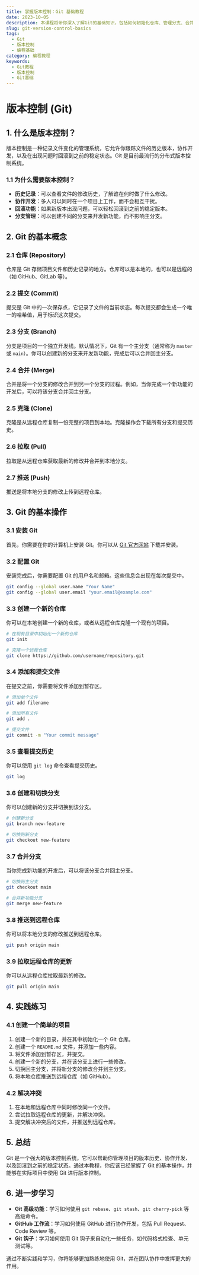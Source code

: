 ```yaml
---
title: 掌握版本控制：Git 基础教程
date: 2023-10-05
description: 本课程将带你深入了解Git的基础知识，包括如何初始化仓库、管理分支、合并代码以及处理冲突。通过实际操作，你将掌握版本控制的核心概念和技巧。
slug: git-version-control-basics
tags:
  - Git
  - 版本控制
  - 编程基础
category: 编程教程
keywords:
  - Git教程
  - 版本控制
  - Git基础
---
```


# 版本控制 (Git)

## 1. 什么是版本控制？

版本控制是一种记录文件变化的管理系统，它允许你跟踪文件的历史版本，协作开发，以及在出现问题时回滚到之前的稳定状态。Git 是目前最流行的分布式版本控制系统。

### 1.1 为什么需要版本控制？

- **历史记录**：可以查看文件的修改历史，了解谁在何时做了什么修改。
- **协作开发**：多人可以同时在一个项目上工作，而不会相互干扰。
- **回滚功能**：如果新版本出现问题，可以轻松回滚到之前的稳定版本。
- **分支管理**：可以创建不同的分支来开发新功能，而不影响主分支。

## 2. Git 的基本概念

### 2.1 仓库 (Repository)

仓库是 Git 存储项目文件和历史记录的地方。仓库可以是本地的，也可以是远程的（如 GitHub、GitLab 等）。

### 2.2 提交 (Commit)

提交是 Git 中的一次保存点，它记录了文件的当前状态。每次提交都会生成一个唯一的哈希值，用于标识这次提交。

### 2.3 分支 (Branch)

分支是项目的一个独立开发线。默认情况下，Git 有一个主分支（通常称为 `master` 或 `main`）。你可以创建新的分支来开发新功能，完成后可以合并回主分支。

### 2.4 合并 (Merge)

合并是将一个分支的修改合并到另一个分支的过程。例如，当你完成一个新功能的开发后，可以将该分支合并回主分支。

### 2.5 克隆 (Clone)

克隆是从远程仓库复制一份完整的项目到本地。克隆操作会下载所有分支和提交历史。

### 2.6 拉取 (Pull)

拉取是从远程仓库获取最新的修改并合并到本地分支。

### 2.7 推送 (Push)

推送是将本地分支的修改上传到远程仓库。

## 3. Git 的基本操作

### 3.1 安装 Git

首先，你需要在你的计算机上安装 Git。你可以从 [Git 官方网站](https://git-scm.com/) 下载并安装。

### 3.2 配置 Git

安装完成后，你需要配置 Git 的用户名和邮箱。这些信息会出现在每次提交中。

```bash
git config --global user.name "Your Name"
git config --global user.email "your.email@example.com"
```

### 3.3 创建一个新的仓库

你可以在本地创建一个新的仓库，或者从远程仓库克隆一个现有的项目。

```bash
# 在现有目录中初始化一个新的仓库
git init

# 克隆一个远程仓库
git clone https://github.com/username/repository.git
```

### 3.4 添加和提交文件

在提交之前，你需要将文件添加到暂存区。

```bash
# 添加单个文件
git add filename

# 添加所有文件
git add .

# 提交文件
git commit -m "Your commit message"
```

### 3.5 查看提交历史

你可以使用 `git log` 命令查看提交历史。

```bash
git log
```

### 3.6 创建和切换分支

你可以创建新的分支并切换到该分支。

```bash
# 创建新分支
git branch new-feature

# 切换到新分支
git checkout new-feature
```

### 3.7 合并分支

当你完成新功能的开发后，可以将该分支合并回主分支。

```bash
# 切换到主分支
git checkout main

# 合并新功能分支
git merge new-feature
```

### 3.8 推送到远程仓库

你可以将本地分支的修改推送到远程仓库。

```bash
git push origin main
```

### 3.9 拉取远程仓库的更新

你可以从远程仓库拉取最新的修改。

```bash
git pull origin main
```

## 4. 实践练习

### 4.1 创建一个简单的项目

1. 创建一个新的目录，并在其中初始化一个 Git 仓库。
2. 创建一个 `README.md` 文件，并添加一些内容。
3. 将文件添加到暂存区，并提交。
4. 创建一个新的分支，并在该分支上进行一些修改。
5. 切换回主分支，并将新分支的修改合并到主分支。
6. 将本地仓库推送到远程仓库（如 GitHub）。

### 4.2 解决冲突

1. 在本地和远程仓库中同时修改同一个文件。
2. 尝试拉取远程仓库的更新，并解决冲突。
3. 提交解决冲突后的文件，并推送到远程仓库。

## 5. 总结

Git 是一个强大的版本控制系统，它可以帮助你管理项目的版本历史、协作开发、以及回滚到之前的稳定状态。通过本教程，你应该已经掌握了 Git 的基本操作，并能够在实际项目中使用 Git 进行版本控制。

## 6. 进一步学习

- **Git 高级功能**：学习如何使用 `git rebase`、`git stash`、`git cherry-pick` 等高级命令。
- **GitHub 工作流**：学习如何使用 GitHub 进行协作开发，包括 Pull Request、Code Review 等。
- **Git 钩子**：学习如何使用 Git 钩子来自动化一些任务，如代码格式检查、单元测试等。

通过不断实践和学习，你将能够更加熟练地使用 Git，并在团队协作中发挥更大的作用。